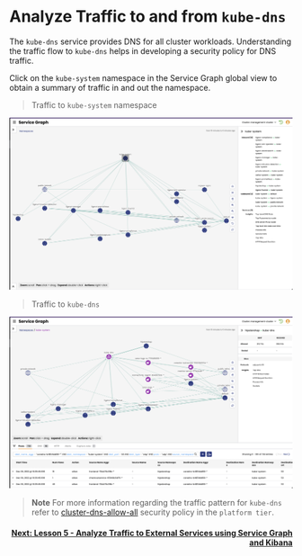 # Analyze Traffic to and from `kube-dns`

The `kube-dns` service provides DNS for all cluster workloads. Understanding the traffic flow to `kube-dns` helps in developing a security policy for DNS traffic. 

Click on the `kube-system` namespace in the Service Graph global view to obtain a summary of traffic in and out the namespace. 

> Traffic to `kube-system` namespace

![kube-system](images/sg-kube-system.png)

> Traffic to `kube-dns`

![kube-dns](images/sg-kube-dns.png)

> **Note**
> For more information regarding the traffic pattern for `kube-dns` refer to 
[cluster-dns-allow-all](https://github.com/tigera-cs/quickstart-self-service/blob/main/modules/platform-tier.md) security policy in the `platform tier`.


#### <div align="right">  [Next: Lesson 5 - Analyze Traffic to External Services using Service Graph and Kibana](https://github.com/Pooriya-a/quickstart-self-service/blob/main/modules/19.analyze-external-services.md) </div>
